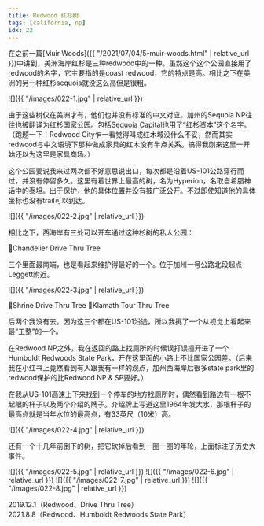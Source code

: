 ```yaml
---
title: Redwood 红杉树
tags: [california, np]
idx: 22
---
```


在之前一篇[Muir Woods]({{ "/2021/07/04/5-muir-woods.html" | relative_url }})中讲到，美洲海岸红杉是三种redwood中的一种。虽然这个这个公园直接用了redwood的名字，它主要指的是coast redwood，它的特点是高。相比之下在美洲的另一种红杉sequoia就没这么高但是很粗。

![]({{ "/images/022-1.jpg" | relative_url }})

由于这些树仅在美洲才有，他们也并没有标准的中文对应。加州的Sequoia NP往往也被翻译为红杉国家公园。包括Sequoia Capital也用了“红杉资本”这个名字。（跑题一下：Redwood City乍一看觉得叫成红木城没什么不妥，然而其实redwood与中文语境下那种做成家具的红木没有半点关系。搞得我刚来这里一开始还以为这里是家具商场。）

这个公园要说我来过两次都不好意思说出口，每次都是沿着US-101公路穿行而过，并没有停留多久。这里有着世界上最高的树，名为Hyperion，名取自希腊神话中的泰坦。出于保护，他的具体位置并没有被广泛公开。不过即使知道他的具体坐标也没有trail可以到达。

![]({{ "/images/022-2.jpg" | relative_url }})

相比之下，西海岸有三处可以开车通过这种杉树的私人公园：

📍Chandelier Drive Thru Tree

三个里面最南端，也是看起来维护得最好的一个。位于加州一号公路北段起点Leggett附近。

![]({{ "/images/022-3.jpg" | relative_url }})

📍Shrine Drive Thru Tree
📍Klamath Tour Thru Tree

后两个我没有去。因为这三个都在US-101沿途，所以我挑了一个从视觉上看起来最“工整”的一个。

在Redwood NP之外，我在返回的路上找厕所的时候误打误撞开进了一个Humboldt Redwoods State Park，开在这里面的小路上不比国家公园差。（后来我在小红书上竟然看到有人跟我有一样的观点，加州西海岸后很多state park里的redwood保护的比Redwood NP & SP要好。）

在我从US-101高速上下来找到一个停车的地方找厕所时，偶然看到路边有一根不起眼的杆子以及两个介绍的牌子。介绍牌上写道这里1964年发大水，那根杆子的最高点就是当年水位的最高点，有33英尺（10米）高。

![]({{ "/images/022-4.jpg" | relative_url }})

还有一个十几年前倒下的树，把它砍掉后看到一圈一圈的年轮，上面标注了历史大事件。

![]({{ "/images/022-5.jpg" | relative_url }})
![]({{ "/images/022-6.jpg" | relative_url }})
![]({{ "/images/022-7.jpg" | relative_url }})
![]({{ "/images/022-8.jpg" | relative_url }})

2019.12.1（Redwood、Drive Thru Tree）<br>
2021.8.8（Redwood、Humboldt Redwoods State Park）

